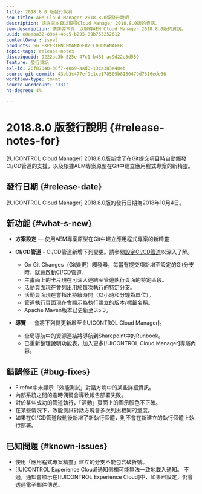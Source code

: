 ```yaml
---
title: 2018.8.0 版發行說明
seo-title: AEM Cloud Manager 2018.8.0版發行說明
description: 請詳閱本頁以取得Cloud Manager 2018.8.0版的資訊。
seo-description: 請詳閱本頁，以取得AEM Cloud Manager 2018.8.0版的資訊。
uuid: e8aaba32-89b4-4bc5-b295-09b753252612
contentOwner: jsyal
products: SG_EXPERIENCEMANAGER/CLOUDMANAGER
topic-tags: release-notes
discoiquuid: 9222ac3b-525e-47c1-b481-ac9d22e3d559
feature: 發行資訊
exl-id: 20f87048-30f7-4869-aad0-13ca383a404b
source-git-commit: 43bb3c477ef9c1ce178509b8180479d7616edc66
workflow-type: tm+mt
source-wordcount: '331'
ht-degree: 4%

---
```


# 2018.8.0 版發行說明 {#release-notes-for}

[!UICONTROL Cloud Manager] 2018.8.0版新增了在Git提交項目時自動觸發CI/CD管道的支援，以及根據AEM專案原型在Git中建立應用程式專案的新精靈。

## 發行日期 {#release-date}

[!UICONTROL Cloud Manager] 2018.8.0版的發行日期為2018年10月4日。

## 新功能 {#what-s-new}

* **方案設定**  — 使用AEM專案原型在Git中建立應用程式專案的新精靈

* **CI/CD管道**  - CI/CD管道新增下列變更。請參閱[設定CI/CD管道](configuring-pipeline.md)以深入了解。

   * On Git Changes（Git變更）觸發器，每當有提交項新增至設定的Git分支時，就會啟動CI/CD管道。
   * 主畫面上的卡片現在可深入連結至管道執行頁面的特定區段。
   * 活動頁面現在會列出用於每次執行的特定分支。
   * 活動頁面現在會指出持續時間（以小時和分鐘為單位）。
   * 管道執行頁面現在會顯示為執行建立的版本/標籤名稱。
   * Apache Maven版本已更新至3.5.3。

* **導覽**  — 會將下列變更新增至 [!UICONTROL Cloud Manager]。

   * 全局導航中的資源連結將導航到Sharepoint中的Runbook。
   * 已重新整理說明功能表，加入更多[!UICONTROL Cloud Manager]專屬內容。

## 錯誤修正 {#bug-fixes}

* Firefox中未顯示「效能測試」對話方塊中的某些詳細資訊。
* 內部系統之間的逾時偶爾會導致報告部署失敗。
* 對於某些成功的管道執行，「活動」頁面上的圖示顏色不正確。
* 在某些情況下，效能測試對話方塊會多次列出相同的量度。
* 如果在CI/CD管道啟動後新增了新執行個體，則不會在新建立的執行個體上執行部署。

## 已知問題 {#known-issues}

* 使用「應用程式專案精靈」建立的分支不能包含破折號。
* [!UICONTROL Experience Cloud]通知側欄可能無法一致地載入通知。 不過，通知會顯示在[!UICONTROL Experience Cloud]中，如果已設定，仍會透過電子郵件傳送。
